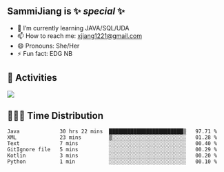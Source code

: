 ## SammiJiang is  ✨ _special_ ✨ 


- 🌱 I’m currently learning JAVA/SQL/UDA
- 📫 How to reach me: xjiang1221@gmail.com
- 😄 Pronouns: She/Her
- ⚡ Fun fact: EDG NB
## 👾 Activities 

![](https://github-readme-stats.vercel.app/api?username=SammiJiang&theme=gruvbox )

## 👩🏼‍💻 Time Distribution 

<!--START_SECTION:waka-->

```text
Java             30 hrs 22 mins  ████████████████████████▒   97.71 %
XML              23 mins         ▒░░░░░░░░░░░░░░░░░░░░░░░░   01.28 %
Text             7 mins          ░░░░░░░░░░░░░░░░░░░░░░░░░   00.40 %
GitIgnore file   5 mins          ░░░░░░░░░░░░░░░░░░░░░░░░░   00.29 %
Kotlin           3 mins          ░░░░░░░░░░░░░░░░░░░░░░░░░   00.20 %
Python           1 min           ░░░░░░░░░░░░░░░░░░░░░░░░░   00.10 %
```

<!--END_SECTION:waka-->
